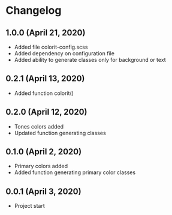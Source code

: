 Changelog
=======

## 1.0.0 (April 21, 2020)
- Added file colorit-config.scss
- Added dependency on configuration file
- Added ability to generate classes only for background or text

## 0.2.1 (April 13, 2020)
- Added function colorit()

## 0.2.0 (April 12, 2020)
- Tones colors added
- Updated function generating classes

## 0.1.0 (April 2, 2020)
- Primary colors added
- Added function generating primary color classes

## 0.0.1 (April 3, 2020)
- Project start